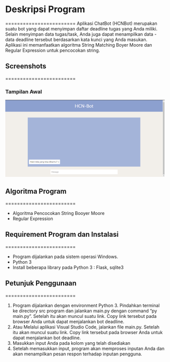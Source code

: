 # **Deskripsi Program**
========================
Aplikasi ChatBot (HCNBot) merupakan suatu bot yang dapat menyimpan daftar deadline tugas yang Anda miliki. Selain menyimpan data tugas/task, Anda juga dapat menampilkan data - data deadline tersebut berdasarkan kata kunci yang Anda masukan. Aplikasi ini memanfaatkan algoritma String Matching Boyer Moore dan Regular Expression untuk pencocokan string.

## **Screenshots**
========================
### Tampilan Awal
![Tampilan Awal](./doc/awal.PNG)

## **Algoritma Program**
========================
- Algoritma Pencocokan String Booyer Moore
- Regular Expression

## **Requirement Program dan Instalasi**
========================
- Program dijalankan pada sistem operasi Windows.
- Python 3
- Install beberapa library pada Python 3 : Flask, sqlite3


## **Petunjuk Penggunaan**
========================
1. Program dijalankan dengan environment Python 3. Pindahkan terminal ke directory src program dan jalankan main.py dengan command “py main.py”. Setelah itu akan muncul suatu link. Copy link tersebut pada browser Anda untuk dapat menjalankan bot deadline.
2. Atau Melalui aplikasi Visual Studio Code, jalankan file main.py. Setelah itu akan muncul suatu link. Copy link tersebut pada browser Anda untuk dapat menjalankan bot deadline.
3. Masukkan input Anda pada kolom yang telah disediakan
4. Setelah memasukkan input, program akan memproses inputan Anda dan akan menampilkan pesan respon terhadap inputan pengguna.

